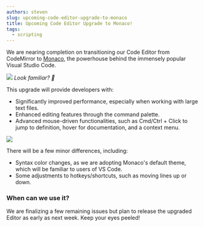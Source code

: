 ```yaml
---
authors: steven
slug: upcoming-code-editor-upgrade-to-monaco
title: Upcoming Code Editor Upgrade to Monaco!
tags:
  - scripting
---
```


We are nearing completion on transitioning our Code Editor from CodeMirror to [Monaco](https://github.com/Microsoft/monaco-editor), the powerhouse behind the immensely popular Visual Studio Code.

[![](/img/code-editor-monaco.png)](/img/code-editor-monaco.png)
_Look familiar? 👀_

<!-- truncate -->

This upgrade will provide developers with:

- Significantly improved performance, especially when working with large text files.
- Enhanced editing features through the command palette.
- Advanced mouse-driven functionalities, such as Cmd/Ctrl + Click to jump to definition, hover for documentation, and a context menu.

[![](/img/playcanvas-monaco-code-editor-1.gif)](/img/playcanvas-monaco-code-editor-1.gif)

There will be a few minor differences, including:

- Syntax color changes, as we are adopting Monaco's default theme, which will be familiar to users of VS Code.
- Some adjustments to hotkeys/shortcuts, such as moving lines up or down.

### When can we use it?

We are finalizing a few remaining issues but plan to release the upgraded Editor as early as next week. Keep your eyes peeled!
